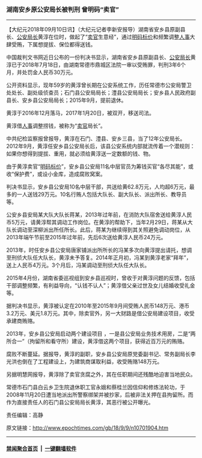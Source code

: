 ### 湖南安乡原公安局长被判刑 曾明码“卖官”
------------------------

<p>【大纪元2018年09月10日讯】（大纪元记者李新安报导）湖南省安乡县原副县长、<a href="http://www.epochtimes.com/gb/tag/%E5%85%AC%E5%AE%89%E5%B1%80%E9%95%BF.html">公安局长</a>黄淳在位时，做起了“<a href="http://www.epochtimes.com/gb/tag/%E5%8D%96%E5%AE%98.html">卖官</a>生意经”，通过<a href="http://www.epochtimes.com/gb/tag/%E6%98%8E%E7%A0%81%E6%A0%87%E4%BB%B7.html">明码标价</a>和频繁调整<a href="http://www.epochtimes.com/gb/tag/%E4%BA%BA%E4%BA%8B.html">人事</a>大肆受贿，下属想提拔、保位都得送钱。</p>
<p>中国裁判文书网近日公布的一份判决书显示，湖南省安乡县原副县长、<a href="http://www.epochtimes.com/gb/tag/%E5%85%AC%E5%AE%89%E5%B1%80%E9%95%BF.html">公安局长</a>黄淳已于2018年7月18日，由湖南常德市鼎城区法院一审以受贿罪，判刑3年6个月，并处罚金人民币30万元。</p>
<p>公开资料显示，现年59岁的黄淳曾长期在公安系统工作，历任常德市公安局警卫处处长、副处级侦查员；石门县公安局局长；澧县公安局局长；安乡县人民政府副县长、安乡县公安局局长；2015年9月，提前退休。</p>
<p>黄淳于2016年12月落马，2017年1月20日，被双开，移送司法。</p>
<p>黄淳借<a href="http://www.epochtimes.com/gb/tag/%E4%BA%BA%E4%BA%8B.html">人事</a>调整捞钱，被称为“<a href="http://www.epochtimes.com/gb/tag/%E5%8D%96%E5%AE%98.html">卖官</a>局长”。</p>
<p>中共纪检监察报曾报导，黄淳在石门、澧县、安乡三县，当了12年公安局长。2012年9月，黄淳任安乡县公安局长后，该县公安系统内部就流传着一个潜规则：如果你想得到提拔、重用，就必须给黄淳送一定数额的钱、物。</p>
<p>由于黄淳卖官“<a href="http://www.epochtimes.com/gb/tag/%E6%98%8E%E7%A0%81%E6%A0%87%E4%BB%B7.html">明码标价</a>”，安乡县公安局11名中层官员为筹钱买官“各尽其能”，或收“保护费”，或设小金库，造成腐败窝案。</p>
<p>判决书显示，安乡县公安局10名中层干部，共送给黄62.8万元，人均超6万元，最多的一人送钱29万元。10名行贿人包括大队长、副大队长、派出所长、教导员等。</p>
<p>公安乡县安局某大队大队长蒋某，2013年过年前，在消防大队宿舍送给黄淳人民币5万元，请黄淳帮其调动工作岗位。在黄淳的帮助下，当年2月29日，蒋某从大队长调动至深柳派出所任所长。此后，蒋某为继续得到其关照避免调动岗位，从2013年端午节前至2015年过年前，先后6次送给黄淳人民币24万元。</p>
<p>2013年，时任安乡县公安局唐家铺派出所所长的冯某多次向黄淳提出请托，想调至刑侦大队任大队长，黄淳未予答复。2014年正月初，冯某到黄淳老家“拜年”，送上人民币4万元。3个月后，冯某调动至刑侦大队任大队长。</p>
<p>2015年4月份，湖南省委巡视组到安乡县巡视时，曾收于对黄淳问题的反馈，包括干部调整频繁，有利益导向，“认钱不认人”；黄淳借父亲过世及女儿结婚收受礼金等。</p>
<p>据判决书显示，黄淳被认定在2010年至2015年9月间受贿人民币148万元、港币3.2万元、美元1.8万元。其中，除卖官外，另一大财路是借公安局建设项目，收受承建商贿赂。</p>
<p>2013年，安乡县公安局启动两个建设项目 ，一是县公安局业务技术用房，二是“两所合一”（拘留所和看守所）建设，黄淳借这两个项目，获得近百万元的贿赂。</p>
<p>腐败不断蔓延。据报导，黄淳的副职，安乡县公安局原党委副书记、常务副局长李光洪也倒在了工程建设上，为建筑商谋取利益，收受贿赂148万元。</p>
<p>另据明慧网报导，黄淳除了卖官贪腐之外，其在任职期间还残酷地迫害当地民众。</p>
<p>常德市石门县白云乡卫生院退休职工官永娥和蔡桂兰因信仰和修炼法轮功，于2008年11月20日遭当地派出所警察绑架并被抄家，后被非法关押在县拘留所。而作为直接责任人的石门县公安局局长黄淳，其恶行被公开曝光。</p>
<p>责任编辑：高静</p>

原文链接：http://www.epochtimes.com/gb/18/9/9/n10701904.htm


------------------------
#### [禁闻聚合首页](https://github.com/gfw-breaker/banned-news/blob/master/README.md) &nbsp;|&nbsp;  [一键翻墙软件](https://github.com/gfw-breaker/nogfw/blob/master/README.md)